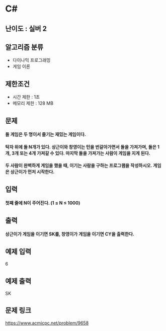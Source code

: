 # C#

## 난이도 : 실버 2

## 알고리즘 분류
  - 다이나믹 프로그래밍
  - 게임 이론

## 제한조건
  - 시간 제한 : 1초
  - 메모리 제한 : 128 MB

## 문제
#### 돌 게임은 두 명이서 즐기는 재밌는 게임이다.
#### 탁자 위에 돌 N개가 있다. 상근이와 창영이는 턴을 번갈아가면서 돌을 가져가며, 돌은 1개, 3개 또는 4개 가져갈 수 있다. 마지막 돌을 가져가는 사람이 게임을 지게 된다.
#### 두 사람이 완벽하게 게임을 했을 때, 이기는 사람을 구하는 프로그램을 작성하시오. 게임은 상근이가 먼저 시작한다.

## 입력
#### 첫째 줄에 N이 주어진다. (1 ≤ N ≤ 1000)

## 출력
#### 상근이가 게임을 이기면 SK를, 창영이가 게임을 이기면 CY을 출력한다.

## 예제 입력
6<br/>

## 예제 출력
SK<br/>

## 문제 링크
https://www.acmicpc.net/problem/9658